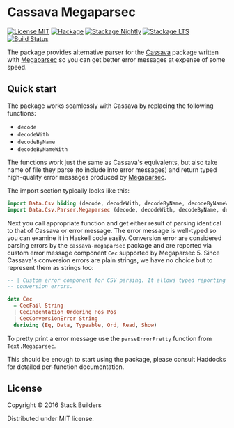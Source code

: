 # Cassava Megaparsec

[![License MIT](https://img.shields.io/badge/license-MIT-brightgreen.svg)](http://opensource.org/licenses/MIT)
[![Hackage](https://img.shields.io/hackage/v/cassava-megaparsec.svg?style=flat)](https://hackage.haskell.org/package/cassava-megaparsec)
[![Stackage Nightly](http://stackage.org/package/cassava-megaparsec/badge/nightly)](http://stackage.org/nightly/package/cassava-megaparsec)
[![Stackage LTS](http://stackage.org/package/cassava-megaparsec/badge/lts)](http://stackage.org/lts/package/cassava-megaparsec)
[![Build Status](https://travis-ci.org/stackbuilders/cassava-megaparsec.svg?branch=master)](https://travis-ci.org/stackbuilders/cassava-megaparsec)

The package provides alternative parser for the
[Cassava](https://hackage.haskell.org/package/cassava) package written with
[Megaparsec](https://hackage.haskell.org/package/megaparsec) so you can get
better error messages at expense of some speed.

## Quick start

The package works seamlessly with Cassava by replacing the following
functions:

* `decode`
* `decodeWith`
* `decodeByName`
* `decodeByNameWith`

The functions work just the same as Cassava's equivalents, but also take
name of file they parse (to include into error messages) and return typed
high-quality error messages produced by
[Megaparsec](https://hackage.haskell.org/package/megaparsec).

The import section typically looks like this:

```haskell
import Data.Csv hiding (decode, decodeWith, decodeByName, decodeByNameWith)
import Data.Csv.Parser.Megaparsec (decode, decodeWith, decodeByName, decodeByNameWith)
```

Next you call appropriate function and get either result of parsing
identical to that of Cassava or error message. The error message is
well-typed so you can examine it in Haskell code easily. Conversion error
are considered parsing errors by the `cassava-megaparsec` package and are
reported via custom error message component `Cec` supported by Megaparsec 5.
Since Cassava's conversion errors are plain strings, we have no choice but
to represent them as strings too:

```haskell
-- | Custom error component for CSV parsing. It allows typed reporting of
-- conversion errors.

data Cec
  = CecFail String
  | CecIndentation Ordering Pos Pos
  | CecConversionError String
  deriving (Eq, Data, Typeable, Ord, Read, Show)
```

To pretty print a error message use the `parseErrorPretty` function from
`Text.Megaparsec`.

This should be enough to start using the package, please consult Haddocks
for detailed per-function documentation.

## License

Copyright © 2016 Stack Builders

Distributed under MIT license.
